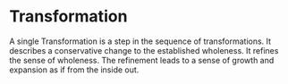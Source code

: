 # Transformation

A single Transformation is a step in the sequence of transformations. It describes a conservative change to the established wholeness. It refines the sense of wholeness. The refinement leads to a sense of growth and expansion as if from the inside out.